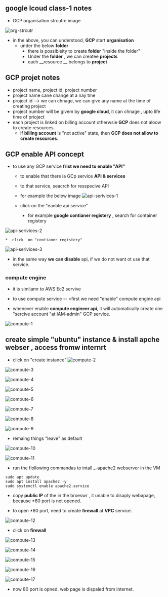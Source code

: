 ## google lcoud class-1 notes

* GCP organisation strcutre image

![org-strcutr](./images/gcp-oganisation-strcuture.svg)


* in the above, you can understood, __GCP__ start __organisation__
  * under the below __folder__
    * there is possibleity to create  __folder__ "inside the folder"
    * Under the __folder__ ,  we can createe __projects__
    * each __resource __ belongs to __project__

## GCP projet notes

* project name, project id, project number
* project name cane change at a nay tme
* project id --> we can chnage, we can give any name at the time of creating project
* project number will be givem by __google cloud__, it can chnage , upto life time of prioject
* each project is linked on billing account otherwsie __GCP__ does not aloow to create resources.
  * if __billing account__ is "not active" state, then __GCP does not allow to create resources__.

## GCP enable API concept


* to use any GCP service __frist we need to enable "API"__
  * to enable that  there ia GCp service __API & services__
  * to that service, seacrch for resspecive API
  * for  example the below image 
![api-serivices-1](./images/api-services-image-1.PNG)

  * click on the "eanble api service" 
    * for example __google  contianer registery__  , search for container registery

![api-serivices-2](./images/api-services-image-2.PNG)

    *  click  on "contianer registery"

![api-serivices-3](./images/api-services-image-3.PNG)

* in the same way __we can disable__ api, if we do not want ot use that service.



### compute engine

* it is  simliamr to AWS Ec2 servive
* to use compute service -- >first we need "enable" compute engine api

* whenever enable  __compute engineer api__, it will automatically create one "sercive account "at IAM-admin" GCP service.

![compute-1](./images/compute-1.PNG)

 ## create simple "ubuntu" instance & install apche webser , access fromw internrt

* click on "create instance"
![compute-2](./images/compute-2.PNG)

![compute-3](./images/compute-3.PNG)

![compute-4](./images/compute-4.PNG)

![compute-5](./images/compute-5.PNG)

![compute-6](./images/compute-6.PNG)

![compute-7](./images/compute-7.PNG)

![compute-8](./images/compute-8.PNG)

![compute-9](./images/compute-9.PNG)

* remaing things "leave" as default

![compute-10](./images/compute-10.PNG)

![compute-11](./images/compute-11.PNG)

* run the flollowing commandas to intall _-apache2 webserver in the VM

```
sudo apt update
sudo apt install apache2 -y
sudo systemctl enable apache2.service
```


* copy __public IP__ of the in the broeswr , it unable to disaply webapage, because *80 port is not opened.


* to open *80 port, need to create __firewall__ at __VPC__ service.

![compute-12](./images/compute-12.PNG)

* click on __firewall__

![compute-13](./images/compute-13.PNG)

![compute-14](./images/compute-14.PNG)

![compute-15](./images/compute-15.PNG)

![compute-16](./images/compute-16.PNG)

![compute-17](./images/compute-17.PNG)


* now 80 port is opned. web page is dispaled from internet.



